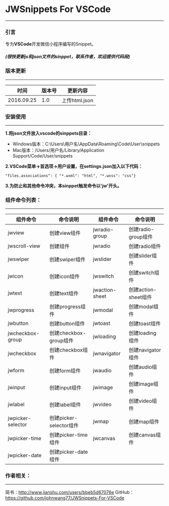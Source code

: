 # JWSnippets For VSCode
---
### 引言
专为**VSCode**开发微信小程序编写的Snippet。
##### (很快更新js和json文件的sinppet，联系作者，欢迎提供代码段)

### 版本更新
---
| 时间 | 版本号 | 更新内容 |
|--------|------------|---------------|
| 2016.09.25 | 1.0 | 上传html.json |

### 安装使用
---
**1.将json文件放入vscode的sinppets目录：**
- Windows版本：C:\Users\用户名\AppData\Roaming\Code\User\snippets
- Mac版本：/Users/用户名/Library/Application Support/Code/User/snippets

**2.VSCode菜单->首选项->用户设置，在settings.json加入以下代码：**

```
"files.associations": { "*.wxml": "html", "*.wxss": "css"}
```

**3.为防止和其他命令冲突，本sinppet触发命令以'jw'开头。**

### 组件命令列表：
---

组件命令 | 命令说明 | 组件命令 | 命令说明
---|---|---|---
jwview | 创建view组件 | jwradio-group | 创建radio-group组件
jwscroll-view | 创建组件 | jwradio | 创建radio组件
jwswiper | 创建swiper组件 | jwslider | 创建slider组件
jwicon | 创建icon组件 | jwswitch | 创建switch组件
jwtext | 创建text组件 | jwaction-sheet | 创建action-sheet组件
jwprogress | 创建progress组件 | jwmodal | 创建modal组件
jwbutton | 创建button组件 | jwtoast | 创建toast组件
jwcheckbox-group | 创建checkbox-group组件 | jwloading | 创建loading组件
jwcheckbox| 创建checkbox组件 | jwnavigator | 创建navigator组件
jwform | 创建form组件 | jwaudio | 创建audio组件
jwinput | 创建input组件 | jwimage | 创建image组件
jwlabel | 创建label组件 | jwvideo | 创建video组件
jwpicker-selector | 创建picker-selector组件 | jwmap | 创建map组件
jwpicker-time | 创建picker-time组件 | jwcanvas | 创建canvas组件
jwpicker-date | 创建picker-date组件

### 作者相关：
---
简书：http://www.jianshu.com/users/bbeb5d67076e
GitHub：https://github.com/johnwang77/JWSnippets-For-VSCode